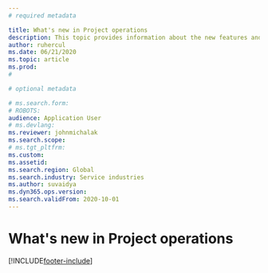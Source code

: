```yaml
---
# required metadata

title: What's new in Project operations
description: This topic provides information about the new features and functionality in Microsoft Dynamics 365 Project operations.
author: ruhercul
ms.date: 06/21/2020
ms.topic: article
ms.prod: 
#

# optional metadata

# ms.search.form: 
# ROBOTS: 
audience: Application User
# ms.devlang: 
ms.reviewer: johnmichalak
ms.search.scope: 
# ms.tgt_pltfrm: 
ms.custom: 
ms.assetid: 
ms.search.region: Global
ms.search.industry: Service industries
ms.author: suvaidya
ms.dyn365.ops.version: 
ms.search.validFrom: 2020-10-01
---
```


# What's new in Project operations


[!INCLUDE[footer-include](../includes/footer-banner.md)]